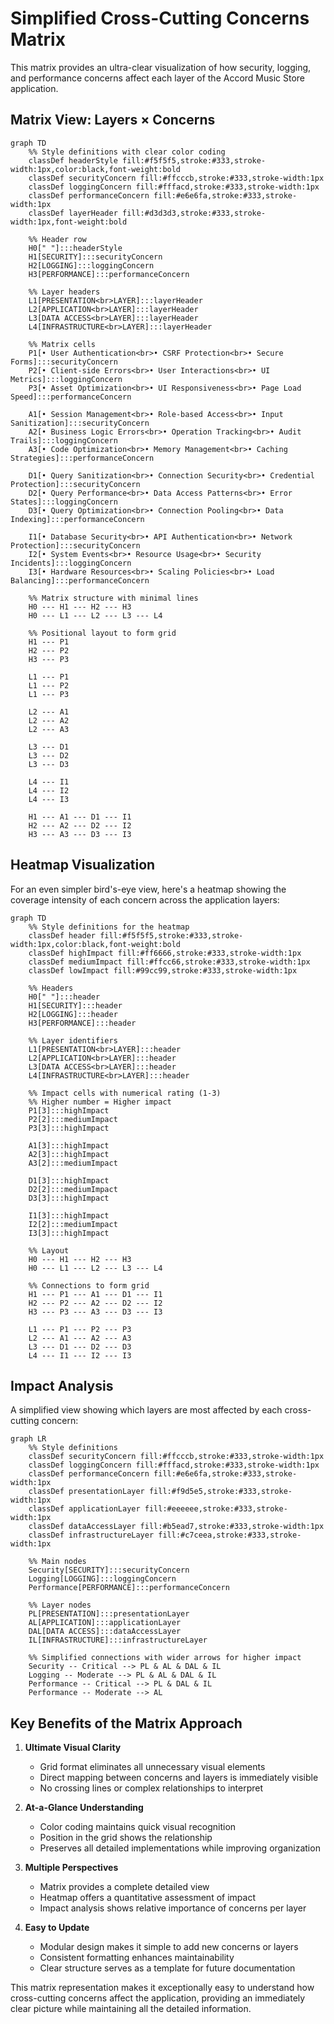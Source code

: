 # Simplified Cross-Cutting Concerns Matrix

This matrix provides an ultra-clear visualization of how security, logging, and performance concerns affect each layer of the Accord Music Store application.

## Matrix View: Layers × Concerns

```mermaid
graph TD
    %% Style definitions with clear color coding
    classDef headerStyle fill:#f5f5f5,stroke:#333,stroke-width:1px,color:black,font-weight:bold
    classDef securityConcern fill:#ffcccb,stroke:#333,stroke-width:1px
    classDef loggingConcern fill:#fffacd,stroke:#333,stroke-width:1px
    classDef performanceConcern fill:#e6e6fa,stroke:#333,stroke-width:1px
    classDef layerHeader fill:#d3d3d3,stroke:#333,stroke-width:1px,font-weight:bold
    
    %% Header row
    H0[" "]:::headerStyle
    H1[SECURITY]:::securityConcern
    H2[LOGGING]:::loggingConcern
    H3[PERFORMANCE]:::performanceConcern
    
    %% Layer headers
    L1[PRESENTATION<br>LAYER]:::layerHeader
    L2[APPLICATION<br>LAYER]:::layerHeader
    L3[DATA ACCESS<br>LAYER]:::layerHeader
    L4[INFRASTRUCTURE<br>LAYER]:::layerHeader
    
    %% Matrix cells
    P1[• User Authentication<br>• CSRF Protection<br>• Secure Forms]:::securityConcern
    P2[• Client-side Errors<br>• User Interactions<br>• UI Metrics]:::loggingConcern
    P3[• Asset Optimization<br>• UI Responsiveness<br>• Page Load Speed]:::performanceConcern
    
    A1[• Session Management<br>• Role-based Access<br>• Input Sanitization]:::securityConcern
    A2[• Business Logic Errors<br>• Operation Tracking<br>• Audit Trails]:::loggingConcern
    A3[• Code Optimization<br>• Memory Management<br>• Caching Strategies]:::performanceConcern
    
    D1[• Query Sanitization<br>• Connection Security<br>• Credential Protection]:::securityConcern
    D2[• Query Performance<br>• Data Access Patterns<br>• Error States]:::loggingConcern
    D3[• Query Optimization<br>• Connection Pooling<br>• Data Indexing]:::performanceConcern
    
    I1[• Database Security<br>• API Authentication<br>• Network Protection]:::securityConcern
    I2[• System Events<br>• Resource Usage<br>• Security Incidents]:::loggingConcern
    I3[• Hardware Resources<br>• Scaling Policies<br>• Load Balancing]:::performanceConcern
    
    %% Matrix structure with minimal lines
    H0 --- H1 --- H2 --- H3
    H0 --- L1 --- L2 --- L3 --- L4
    
    %% Positional layout to form grid
    H1 --- P1
    H2 --- P2
    H3 --- P3
    
    L1 --- P1
    L1 --- P2
    L1 --- P3
    
    L2 --- A1
    L2 --- A2
    L2 --- A3
    
    L3 --- D1
    L3 --- D2
    L3 --- D3
    
    L4 --- I1
    L4 --- I2
    L4 --- I3
    
    H1 --- A1 --- D1 --- I1
    H2 --- A2 --- D2 --- I2
    H3 --- A3 --- D3 --- I3
```

## Heatmap Visualization

For an even simpler bird's-eye view, here's a heatmap showing the coverage intensity of each concern across the application layers:

```mermaid
graph TD
    %% Style definitions for the heatmap
    classDef header fill:#f5f5f5,stroke:#333,stroke-width:1px,color:black,font-weight:bold
    classDef highImpact fill:#ff6666,stroke:#333,stroke-width:1px
    classDef mediumImpact fill:#ffcc66,stroke:#333,stroke-width:1px
    classDef lowImpact fill:#99cc99,stroke:#333,stroke-width:1px
    
    %% Headers
    H0[" "]:::header
    H1[SECURITY]:::header
    H2[LOGGING]:::header
    H3[PERFORMANCE]:::header
    
    %% Layer identifiers
    L1[PRESENTATION<br>LAYER]:::header
    L2[APPLICATION<br>LAYER]:::header
    L3[DATA ACCESS<br>LAYER]:::header
    L4[INFRASTRUCTURE<br>LAYER]:::header
    
    %% Impact cells with numerical rating (1-3)
    %% Higher number = Higher impact
    P1[3]:::highImpact
    P2[2]:::mediumImpact
    P3[3]:::highImpact
    
    A1[3]:::highImpact
    A2[3]:::highImpact
    A3[2]:::mediumImpact
    
    D1[3]:::highImpact
    D2[2]:::mediumImpact
    D3[3]:::highImpact
    
    I1[3]:::highImpact
    I2[2]:::mediumImpact
    I3[3]:::highImpact
    
    %% Layout
    H0 --- H1 --- H2 --- H3
    H0 --- L1 --- L2 --- L3 --- L4
    
    %% Connections to form grid
    H1 --- P1 --- A1 --- D1 --- I1
    H2 --- P2 --- A2 --- D2 --- I2
    H3 --- P3 --- A3 --- D3 --- I3
    
    L1 --- P1 --- P2 --- P3
    L2 --- A1 --- A2 --- A3
    L3 --- D1 --- D2 --- D3
    L4 --- I1 --- I2 --- I3
```

## Impact Analysis

A simplified view showing which layers are most affected by each cross-cutting concern:

```mermaid
graph LR
    %% Style definitions
    classDef securityConcern fill:#ffcccb,stroke:#333,stroke-width:1px
    classDef loggingConcern fill:#fffacd,stroke:#333,stroke-width:1px
    classDef performanceConcern fill:#e6e6fa,stroke:#333,stroke-width:1px
    classDef presentationLayer fill:#f9d5e5,stroke:#333,stroke-width:1px
    classDef applicationLayer fill:#eeeeee,stroke:#333,stroke-width:1px
    classDef dataAccessLayer fill:#b5ead7,stroke:#333,stroke-width:1px
    classDef infrastructureLayer fill:#c7ceea,stroke:#333,stroke-width:1px
    
    %% Main nodes
    Security[SECURITY]:::securityConcern
    Logging[LOGGING]:::loggingConcern
    Performance[PERFORMANCE]:::performanceConcern
    
    %% Layer nodes
    PL[PRESENTATION]:::presentationLayer
    AL[APPLICATION]:::applicationLayer
    DAL[DATA ACCESS]:::dataAccessLayer
    IL[INFRASTRUCTURE]:::infrastructureLayer
    
    %% Simplified connections with wider arrows for higher impact
    Security -- Critical --> PL & AL & DAL & IL
    Logging -- Moderate --> PL & AL & DAL & IL
    Performance -- Critical --> PL & DAL & IL
    Performance -- Moderate --> AL
```

## Key Benefits of the Matrix Approach

1. **Ultimate Visual Clarity**
   - Grid format eliminates all unnecessary visual elements
   - Direct mapping between concerns and layers is immediately visible
   - No crossing lines or complex relationships to interpret

2. **At-a-Glance Understanding**
   - Color coding maintains quick visual recognition
   - Position in the grid shows the relationship
   - Preserves all detailed implementations while improving organization

3. **Multiple Perspectives**
   - Matrix provides a complete detailed view
   - Heatmap offers a quantitative assessment of impact
   - Impact analysis shows relative importance of concerns per layer

4. **Easy to Update**
   - Modular design makes it simple to add new concerns or layers
   - Consistent formatting enhances maintainability
   - Clear structure serves as a template for future documentation

This matrix representation makes it exceptionally easy to understand how cross-cutting concerns affect the application, providing an immediately clear picture while maintaining all the detailed information. 